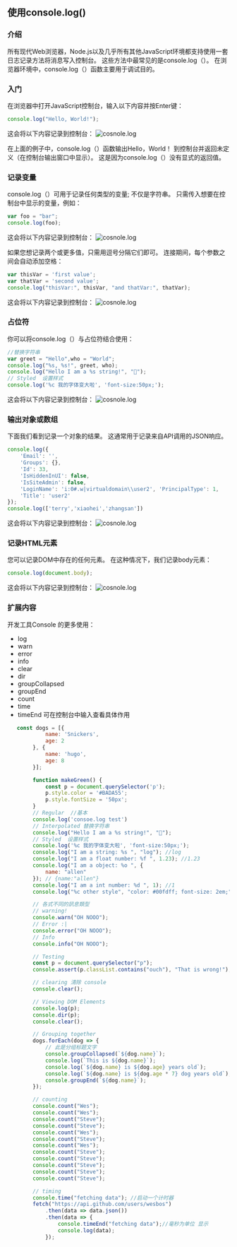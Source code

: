## 使用console.log()
### 介绍
所有现代Web浏览器，Node.js以及几乎所有其他JavaScript环境都支持使用一套日志记录方法将消息写入控制台。 这些方法中最常见的是console.log（）。
在浏览器环境中，console.log（）函数主要用于调试目的。
### 入门
在浏览器中打开JavaScript控制台，输入以下内容并按Enter键：
```js
console.log("Hello, World!");
```
这会将以下内容记录到控制台：
![cosnole.log](../img/Snipaste_2018-04-24_10-51-45.jpg)

在上面的例子中，console.log（）函数输出Hello，World！ 到控制台并返回未定义（在控制台输出窗口中显示）。 这是因为console.log（）没有显式的返回值。
### 记录变量
console.log（）可用于记录任何类型的变量; 不仅是字符串。 只需传入想要在控制台中显示的变量，例如：
```js
var foo = "bar";
console.log(foo);
```
这会将以下内容记录到控制台：
![cosnole.log](../img/Snipaste_2018-04-24_11-07-08.jpg)

如果您想记录两个或更多值，只需用逗号分隔它们即可。 连接期间，每个参数之间会自动添加空格：
```js
var thisVar = 'first value';
var thatVar = 'second value';
console.log("thisVar:", thisVar, "and thatVar:", thatVar);
```
这会将以下内容记录到控制台：
![cosnole.log](../img/Snipaste_2018-04-24_11-07-41.jpg)
### 占位符

你可以将console.log（）与占位符结合使用：
```js
//替换字符串
var greet = "Hello",who = "World"; 
console.log("%s, %s!", greet, who);
console.log("Hello I am a %s string!", "💩");
// Styled  设置样式
console.log('%c 我的字体变大啦', 'font-size:50px;');

```
这会将以下内容记录到控制台：
![cosnole.log](../img/Snipaste_2018-04-24_11-08-11.jpg)
### 输出对象或数组
下面我们看到记录一个对象的结果。 这通常用于记录来自API调用的JSON响应。
```js
console.log({
    'Email': '',
    'Groups': {},
    'Id': 33,
    'IsHiddenInUI': false,
    'IsSiteAdmin': false,
    'LoginName': 'i:0#.w|virtualdomain\\user2', 'PrincipalType': 1,
    'Title': 'user2'
});
console.log(['terry','xiaohei','zhangsan'])
```
这会将以下内容记录到控制台：
![cosnole.log](../img/Snipaste_2018-04-24_11-08-30.jpg)
### 记录HTML元素
您可以记录DOM中存在的任何元素。 在这种情况下，我们记录body元素：
```js
console.log(document.body);
```
这会将以下内容记录到控制台：
![cosnole.log](../img/Snipaste_2018-04-24_11-09-12.jpg)

### 扩展内容
开发工具Console 的更多使用：
* log
* warn 
* error
* info
* clear
* dir
* groupCollapsed
* groupEnd
* count 
* time 
* timeEnd
可在控制台中输入查看具体作用
```js
   const dogs = [{
            name: 'Snickers',
            age: 2
        }, {
            name: 'hugo',
            age: 8
        }];

        function makeGreen() {
            const p = document.querySelector('p');
            p.style.color = '#BADA55';
            p.style.fontSize = '50px';
        }
        // Regular  //基本
        console.log('consoe.log test')
        // Interpolated 替换字符串
        console.log("Hello I am a %s string!", "💩");
        // Styled  设置样式
        console.log('%c 我的字体变大啦', 'font-size:50px;');
        console.log("I am a string: %s ", "log"); //log
        console.log("I am a float number: %f ", 1.23); //1.23
        console.log("I am a object: %o ", {
            name: "allen"
        }); // {name:"allen"}
        console.log("I am a int number: %d ", 1); //1
        console.log("%c other style", "color: #00fdff; font-size: 2em;");

        // 各式不同的訊息類型
        // warning!
        console.warn("OH NOOO");
        // Error :|
        console.error("OH NOOO");
        // Info
        console.info("OH NOOO");

        // Testing
        const p = document.querySelector("p");
        console.assert(p.classList.contains("ouch"), "That is wrong!");

        // clearing 清除 console
        console.clear();

        // Viewing DOM Elements
        console.log(p);
        console.dir(p);
        console.clear();

        // Grouping together
        dogs.forEach(dog => {
            // 此是分组标题文字
            console.groupCollapsed(`${dog.name}`);
            console.log(`This is ${dog.name}`);
            console.log(`${dog.name} is ${dog.age} years old`);
            console.log(`${dog.name} is ${dog.age * 7} dog years old`);
            console.groupEnd(`${dog.name}`);
        });

        // counting
        console.count("Wes");
        console.count("Wes");
        console.count("Steve");
        console.count("Steve");
        console.count("Wes");
        console.count("Steve");
        console.count("Wes");
        console.count("Steve");
        console.count("Steve");
        console.count("Steve");
        console.count("Steve");
        console.count("Steve");

        // timing
        console.time("fetching data"); //启动一个计时器
        fetch("https://api.github.com/users/wesbos")
            .then(data => data.json())
            .then(data => {
                console.timeEnd("fetching data");//毫秒为单位 显示
                console.log(data);
            });
```

